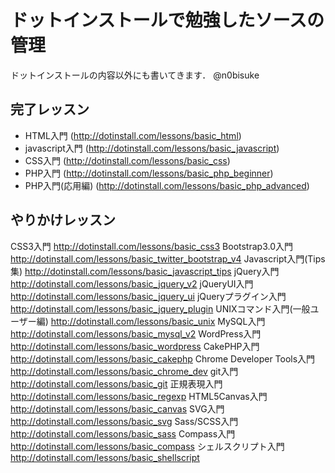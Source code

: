 ドットインストールで勉強したソースの管理
=====
ドットインストールの内容以外にも書いてきます． @n0bisuke

完了レッスン
-----
- HTML入門
(http://dotinstall.com/lessons/basic_html)
- javascript入門
(http://dotinstall.com/lessons/basic_javascript)
- CSS入門
(http://dotinstall.com/lessons/basic_css)
- PHP入門
(http://dotinstall.com/lessons/basic_php_beginner)
- PHP入門(応用編)
(http://dotinstall.com/lessons/basic_php_advanced)


やりかけレッスン
-----
CSS3入門
http://dotinstall.com/lessons/basic_css3
Bootstrap3.0入門
http://dotinstall.com/lessons/basic_twitter_bootstrap_v4
Javascript入門(Tips集)
http://dotinstall.com/lessons/basic_javascript_tips
jQuery入門
http://dotinstall.com/lessons/basic_jquery_v2
jQueryUI入門
http://dotinstall.com/lessons/basic_jquery_ui
jQueryプラグイン入門
http://dotinstall.com/lessons/basic_jquery_plugin
UNIXコマンド入門(一般ユーザー編)
http://dotinstall.com/lessons/basic_unix
MySQL入門
http://dotinstall.com/lessons/basic_mysql_v2
WordPress入門
http://dotinstall.com/lessons/basic_wordpress
CakePHP入門
http://dotinstall.com/lessons/basic_cakephp
Chrome Developer Tools入門
http://dotinstall.com/lessons/basic_chrome_dev
git入門
http://dotinstall.com/lessons/basic_git
正規表現入門
http://dotinstall.com/lessons/basic_regexp
HTML5Canvas入門
http://dotinstall.com/lessons/basic_canvas
SVG入門
http://dotinstall.com/lessons/basic_svg
Sass/SCSS入門
http://dotinstall.com/lessons/basic_sass
Compass入門
http://dotinstall.com/lessons/basic_compass
シェルスクリプト入門
http://dotinstall.com/lessons/basic_shellscript